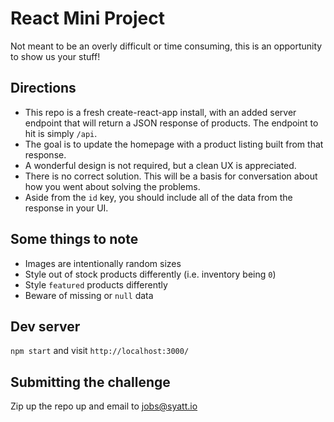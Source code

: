# React Mini Project

Not meant to be an overly difficult or time consuming, this is an opportunity to show us your stuff!

## Directions
- This repo is a fresh create-react-app install, with an added server endpoint that will return a JSON response of products. The endpoint to hit is simply `/api`.
- The goal is to update the homepage with a product listing built from that response.
- A wonderful design is not required, but a clean UX is appreciated.
- There is no correct solution. This will be a basis for conversation about how you went about solving the problems. 
- Aside from the `id` key, you should include all of the data from the response in your UI.

## Some things to note
- Images are intentionally random sizes
- Style out of stock products differently (i.e. inventory being `0`)
- Style `featured` products differently
- Beware of missing or `null` data

## Dev server
`npm start` and visit `http://localhost:3000/`

## Submitting the challenge
Zip up the repo up and email to jobs@syatt.io


